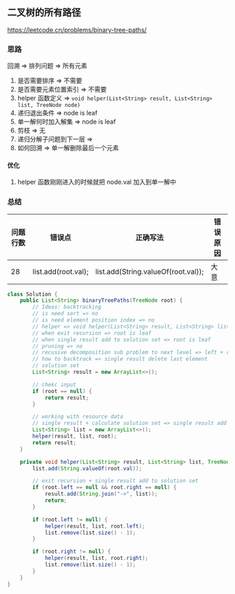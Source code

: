 ## 二叉树的所有路径

<https://leetcode.cn/problems/binary-tree-paths/>

### 思路

回溯 => 排列问题 => 所有元素

1. 是否需要排序 => 不需要
2. 是否需要元素位置索引 => 不需要
3. helper 函数定义 => ` void helper(List<String> result, List<String> list, TreeNode node) `
4. 递归退出条件 => node is leaf
5. 单一解何时加入解集 => node is leaf
6. 剪枝 => 无
7. 递归分解子问题到下一层 =>
8. 如何回溯 => 单一解删除最后一个元素

#### 优化

1. helper 函数刚刚进入的时候就把 node.val 加入到单一解中

### 总结

| 问题行数 | 错误点                 | 正确写法                                | 错误原因 |
|------|---------------------|-------------------------------------|------|
| 28   | list.add(root.val); | list.add(String.valueOf(root.val)); | 大意   |

```java
class Solution {
    public List<String> binaryTreePaths(TreeNode root) {
        // Ideas: backtracking
        // is need sort => no
        // is need element position index => no
        // helper => void helper(List<String> result, List<String> list, TreeNode root)
        // when exit recursion => root is leaf 
        // when single result add to solution set => root is leaf
        // pruning => no
        // recusive decomposition sub problem to next level => left + right
        // how to backtrack => single result delete last element
        // solution set
        List<String> result = new ArrayList<>();

        // chekc input
        if (root == null) {
            return result;
        }

        // working with resource data
        // single result + calculate solution set => single result add to solution set
        List<String> list = new ArrayList<>();
        helper(result, list, root);
        return result;
    }

    private void helper(List<String> result, List<String> list, TreeNode root) {
        list.add(String.valueOf(root.val));

        // exit recursion + single result add to solution set 
        if (root.left == null && root.right == null) {
            result.add(String.join("->", list));
            return;
        }

        if (root.left != null) {
            helper(result, list, root.left);
            list.remove(list.size() - 1);
        }

        if (root.right != null) {
            helper(result, list, root.right);
            list.remove(list.size() - 1);
        }
    }
}
```
